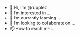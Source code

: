 - 👋 Hi, I’m @rupplez
- 👀 I’m interested in ...
- 🌱 I’m currently learning ...
- 💞️ I’m looking to collaborate on ...
- 📫 How to reach me ...

<!---
rupplez/rupplez is a ✨ special ✨ repository because its `README.md` (this file) appears on your GitHub profile.
You can click the Preview link to take a look at your changes.
--->

